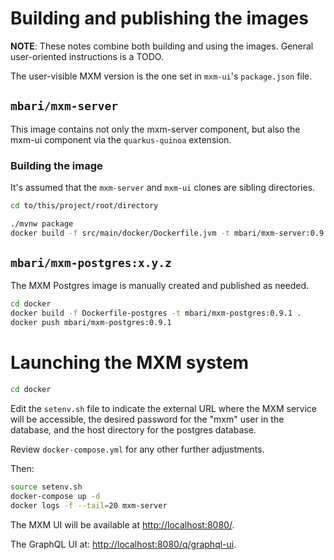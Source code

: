# Building and publishing the images

**NOTE**: These notes combine both building and using the images.
General user-oriented instructions is a TODO.

The user-visible MXM version is the one set in `mxm-ui`'s `package.json` file.

## `mbari/mxm-server`

This image contains not only the mxm-server component,
but also the mxm-ui component via the `quarkus-quinoa` extension.

### Building the image

It's assumed that the `mxm-server` and `mxm-ui` clones are sibling directories.

```bash
cd to/this/project/root/directory

./mvnw package
docker build -f src/main/docker/Dockerfile.jvm -t mbari/mxm-server:0.9.1 .
```

## `mbari/mxm-postgres:x.y.z`

The MXM Postgres image is manually created and published as needed.

```bash
cd docker
docker build -f Dockerfile-postgres -t mbari/mxm-postgres:0.9.1 .
docker push mbari/mxm-postgres:0.9.1
```

# Launching the MXM system

```bash
cd docker
```

Edit the `setenv.sh` file to indicate
the external URL where the MXM service will be accessible,
the desired password for the "mxm" user in the database,
and the host directory for the postgres database.

Review `docker-compose.yml` for any other further adjustments.

Then:

```bash
source setenv.sh
docker-compose up -d
docker logs -f --tail=20 mxm-server
```

The MXM UI will be available at <http://localhost:8080/>.

The GraphQL UI at: <http://localhost:8080/q/graphql-ui>.
